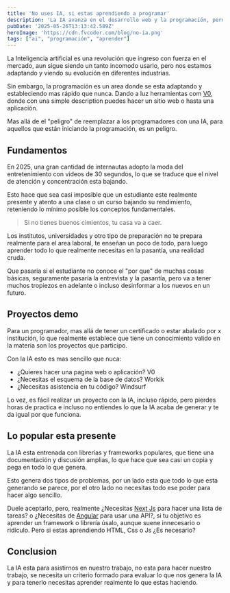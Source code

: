 ```yaml
---
title: 'No uses IA, si estas aprendiendo a programar'
description: 'La IA avanza en el desarrollo web y la programación, pero ¿están los nuevos programadores perdiendo fundamentos clave? Analizamos su impacto real.'
pubDate: '2025-05-26T13:13:42.589Z'
heroImage: 'https://cdn.fvcoder.com/blog/no-ia.png'
tags: ["ai", "programación", "aprender"]
---
```

La Inteligencia artificial es una revolución que 
ingreso con fuerza en el mercado, aun sigue siendo
un tanto incomodo usarlo, pero nos estamos adaptando
y viendo su evolución en diferentes industrias.

Sin embargo, la programación es un area donde se 
esta adaptando y estableciendo mas rápido que nunca.
Dando a luz herramientas com [V0](https://v0.dev/),
donde con una simple description puedes hacer un sitio
web o hasta una aplicación.

Mas allá de el "peligro" de reemplazar a los programadores
con una IA, para aquellos que están iniciando la 
programación, es un peligro.

## Fundamentos
En 2025, una gran cantidad de internautas adopto la 
moda del entretenimiento con videos de 30 segundos, 
lo que se traduce que el nivel de atención y concentración
esta bajando.

Esto hace que sea casi imposible que un estudiante este
realmente presente y atento a una clase o un curso
bajando su rendimiento, reteniendo lo mínimo posible
los conceptos fundamentales.

> Si no tienes buenos cimientos, tu casa va a caer.

Los institutos, universidades y otro tipo de preparación
no te prepara realmente para el area laboral, te enseñan
un poco de todo, para luego aprender todo lo que realmente
necesitas en la pasantía, una realidad cruda.

Que pasaría si el estudiante no conoce el "por que" de 
muchas cosas básicas, seguramente pasaría la entrevista y
la pasantía, pero va a tener muchos tropiezos en adelante o
incluso desinformar a los nuevos en un futuro.

## Proyectos demo
Para un programador, mas allá de tener un certificado o estar
abalado por x institución, lo que realmente establece que 
tiene un conocimiento valido en la materia son los proyectos
que participo.

Con la IA esto es mas sencillo que nuca:
- ¿Quieres hacer una pagina web o aplicación? V0
- ¿Necesitas el esquema de la base de datos? Workik
- ¿Necesitas asistencia en tu código? Windsurf

Lo vez, es fácil realizar un proyecto con la IA, incluso
rápido, pero pierdes horas de practica e incluso no entiendes
lo que la IA acaba de generar y te da igual por que funciona.

## Lo popular esta presente
La IA esta entrenada con librerías y frameworks populares,
que tiene una documentación y discusión amplias, lo que
hace que sea casi un copia y pega en todo lo que genera.

Esto genera dos tipos de problemas, por un lado esta que
todo lo que esta generando se parece, por el otro lado
no necesitas todo ese poder para hacer algo sencillo.

Duele aceptarlo, pero, realmente ¿Necesitas [Next Js](https://nextjs.org/) 
para hacer una lista de tareas? o ¿Necesitas de [Angular](https://angular.dev/)
para usar una API?, si tu objetivo es aprender un framework
o librería úsalo, aunque suene innecesario o ridículo.
Pero si estas aprendiendo HTML, Css o Js ¿Es necesario?

## Conclusion
La IA esta para asistirnos en nuestro trabajo, no esta
para hacer nuestro trabajo, se necesita un criterio
formado para evaluar lo que nos genera la IA y para tenerlo
necesitas aprender realmente lo que estas haciendo. 